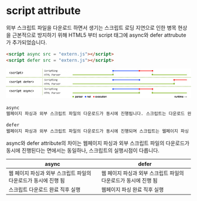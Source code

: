 # script attribute

외부 스크립트 파일을 다운로드 하면서 생기는 스크립트 로딩 지연으로 인한 병목 현상을 근본적으로 방지하기 위해 HTML5 부터 script 태그에 async와 defer attrubute가 추가되었습니다.

```html
<script async src = "extern.js"></script>
<script defer src = "extern.js"></script>
```

![출처: Peter Reverloo](https://github.com/leafcis/TIL/blob/master/Src/script.jpg?raw=true)

~~~markdown
async
웹페이지 파싱과 외부 스크립트 파일의 다운로드가 동시에 진행됩니다. 스크립트는 다운로드 완료 직후 실행되며, IE9 이하 버전은 지원하지 않습니다.
~~~

~~~markdown
defer
웹페이지 파싱과 외부 스크립트 파일의 다운로드가 동시에 진행되며 스크립트는 웹페이지 파싱 완료 직후 실행됩니다. IE9 이하 버전에서 정상적으로 동작하지 않을 수도 있습니다.
~~~

async와 defer attribute의 차이는 웹페이지 파싱과 외부 스크립트 파일의 다운로드가 동시에 진행된다는 면에서는 동일하나, 스크립트의 실행시점이 다릅니다.

| async                                                        | defer                                                        |
| ------------------------------------------------------------ | ------------------------------------------------------------ |
| 웹 페이지 파싱과 외부 스크립트 파일의 다운로드가 동시에 진행 됨 | 웹 페이지 파싱과 외부 스크립트 파일의 다운로드가 동시에 진행 됨 |
| 스크립트 다운로드 완료 직후 실행                             | 웹페이지 파싱 완료 직후 실행                                 |

